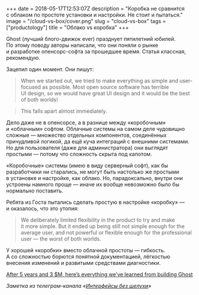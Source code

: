 +++
date = 2018-05-17T12:53:07Z
description = "Коробка не сравнится с облаком по простоте установки и настройки. Не стоит и пытаться."
image = "/cloud-vs-box/cover.png"
slug = "cloud-vs-box"
tags = ["productology"]
title = "Облако vs коробка"
+++

Ghost (лучший блого-движок ever) празднует пятилетний юбилей. По этому поводу авторы написали, что они поняли о рынке и разработке опенсорс-софта за прошедшее время. Статья классная, рекомендую.

Зацепил один момент. Они пишут:

> When we started out, we tried to make everything as simple and user-focused as possible. Most open source software has terrible UI design, so we would have great UI design and it would be the best of both worlds!

> This falls apart almost immediately.

Дело даже не в опенсорсе, а в разнице между «коробочным» и «облачным» софтом. Облачные системы на самом деле чудовищно сложные — множество отдельных компонентов, соединённых причудливой логикой, да ещё куча интеграций с внешними системами. Но для пользователя (даже для администратора) они выглядят простыми — потому что сложность скрыта под капотом.

«Коробочные» системы (имею в виду серверный софт), как бы разработчики ни старались, не могут быть настолько же простыми в установке и настройке, как облако. Но, парадоксально, внутри они устроены намного проще — иначе их вообще невозможно было бы нормально поставить.

Ребята из Госта пытались сделать простую в настройке «коробку» — и оказалось, что это утопия:

> We deliberately limited flexibility in the product to try and make it more simple. But it ended up being still not simple enough for the average user, and not powerful or flexible enough for the professional user — the worst of both worlds.

У хорошей «коробки» вместо облачной простоты — гибкость. А со сложностью борются понятной документацией, лёгкостью внесения изменений и развитыми средствами диагностики.

<p class="big"><a href="https://blog.ghost.org/5/">After 5 years and 3 $M, here’s everything we’ve learned from building Ghost</a></p>

<div class="row">
<div class="col-xs-12 col-sm-10 col-md-8"><p><em>Заметка из телеграм-канала <span class="nowrap"><i class="far fa-star color-sin"></i> «<a href="tg://resolve?domain=dangry">Интерфейсы без шелухи</a>»</span></em></p></div>
</div>

